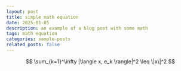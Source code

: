 ```yaml
---
layout: post
title: simple math equation
date: 2025-01-05
description: an example of a blog post with some math
tags: math equation
categories: sample-posts
related_posts: false
---
```


$$
\sum_{k=1}^\infty |\langle x, e_k \rangle|^2 \leq \|x\|^2
$$